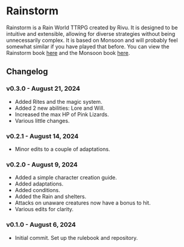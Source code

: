 # Rainstorm
Rainstorm is a Rain World TTRPG created by Rivu. It is designed to be intuitive and extensible, allowing for diverse strategies without being unnecessarily complex.
It is based on Monsoon and will probably feel somewhat similar if you have played that before.
You can view the Rainstorm book [here](the-rivulet.github.io/rainstorm/) and the Monsoon book [here](https://docs.google.com/document/d/1fzTmmMGFaIGbE8kf-QR5wNup7WUS8dciCVOHrH06bPY/edit).

## Changelog
### v0.3.0 - August 21, 2024
* Added Rites and the magic system.
* Added 2 new abilities: Lore and Will.
* Increased the max HP of Pink Lizards.
* Various little changes.
### v0.2.1 - August 14, 2024
* Minor edits to a couple of adaptations.
### v0.2.0 - August 9, 2024
* Added a simple character creation guide.
* Added adaptations.
* Added conditions.
* Added the Rain and shelters.
* Attacks on unaware creatures now have a bonus to hit.
* Various edits for clarity.
### v0.1.0 - August 6, 2024
* Initial commit. Set up the rulebook and repository.
